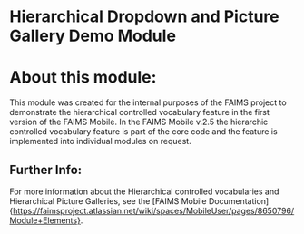 # Hierarchical Dropdown and Picture Gallery Demo Module

# About this module:
This module was created for the internal purposes of the FAIMS project to demonstrate the hierarchical controlled vocabulary feature in the first version of the FAIMS Mobile. In the FAIMS Mobile v.2.5 the hierarchic controlled vocabulary feature is part of the core code and the feature is implemented into individual modules on request.

## Further Info: 
For more information about the Hierarchical controlled vocabularies and Hierarchical Picture Galleries, see the [FAIMS Mobile Documentation]{https://faimsproject.atlassian.net/wiki/spaces/MobileUser/pages/8650796/Module+Elements}. 

